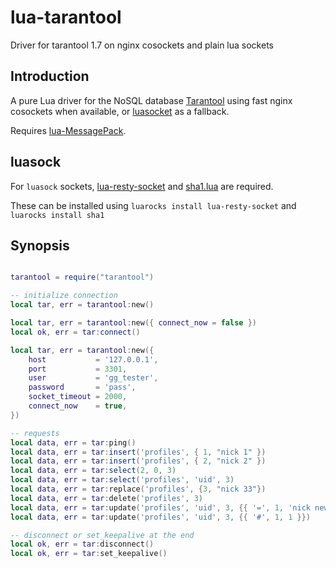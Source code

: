 lua-tarantool
===================

Driver for tarantool 1.7 on nginx cosockets and plain lua sockets

Introduction
------------

A pure Lua driver for the NoSQL database [Tarantool](http://tarantool.org/) using fast nginx cosockets when available, or [luasocket](https://github.com/diegonehab/luasocket) as a fallback.

Requires [lua-MessagePack](https://github.com/fperrad/lua-MessagePack).

luasock
-------

For `luasock` sockets, [lua-resty-socket](https://github.com/thibaultcha/lua-resty-socket) and [sha1.lua](https://github.com/kikito/sha1.lua) are required.

These can be installed using `luarocks install lua-resty-socket` and `luarocks install sha1`


Synopsis
------------

```lua

tarantool = require("tarantool")

-- initialize connection
local tar, err = tarantool:new()

local tar, err = tarantool:new({ connect_now = false })
local ok, err = tar:connect()

local tar, err = tarantool:new({
    host           = '127.0.0.1',
    port           = 3301,
    user           = 'gg_tester',
    password       = 'pass',
    socket_timeout = 2000,
    connect_now    = true,
})

-- requests
local data, err = tar:ping()
local data, err = tar:insert('profiles', { 1, "nick 1" })
local data, err = tar:insert('profiles', { 2, "nick 2" })
local data, err = tar:select(2, 0, 3)
local data, err = tar:select('profiles', 'uid', 3)
local data, err = tar:replace('profiles', {3, "nick 33"})
local data, err = tar:delete('profiles', 3)
local data, err = tar:update('profiles', 'uid', 3, {{ '=', 1, 'nick new' }})
local data, err = tar:update('profiles', 'uid', 3, {{ '#', 1, 1 }})

-- disconnect or set_keepalive at the end
local ok, err = tar:disconnect()
local ok, err = tar:set_keepalive()

```
